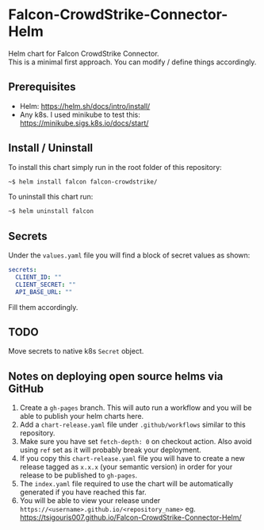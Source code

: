 # Falcon-CrowdStrike-Connector-Helm
Helm chart for Falcon CrowdStrike Connector. \
This is a minimal first approach. You can modify / define things accordingly.

## Prerequisites

- Helm: https://helm.sh/docs/intro/install/
- Any k8s. I used minikube to test this: https://minikube.sigs.k8s.io/docs/start/

## Install / Uninstall

To install this chart simply run in the root folder of this repository:
```bash
~$ helm install falcon falcon-crowdstrike/
```

To uninstall this chart run:
```bash
~$ helm uninstall falcon
```

## Secrets

Under the `values.yaml` file you will find a block of secret values as shown:
```yaml
secrets:
  CLIENT_ID: ""
  CLIENT_SECRET: ""
  API_BASE_URL: ""
```

Fill them accordingly.

## TODO

Move secrets to native k8s `Secret` object.

## Notes on deploying open source helms via GitHub

1. Create a `gh-pages` branch. This will auto run a workflow and you will be able to publish your helm charts here.
2. Add a `chart-release.yaml` file under `.github/workflows` similar to this repository.
3. Make sure you have set `fetch-depth: 0` on checkout action. Also avoid using `ref` set as it will probably break your deployment.
4. If you copy this `chart-release.yaml` file you will have to create a new release tagged as `x.x.x` (your semantic version) in order for your release to be published to `gh-pages`.
5. The `index.yaml` file required to use the chart will be automatically generated if you have reached this far.
6. You will be able to view your release under `https://<username>.github.io/<repository_name>` eg. https://tsigouris007.github.io/Falcon-CrowdStrike-Connector-Helm/
